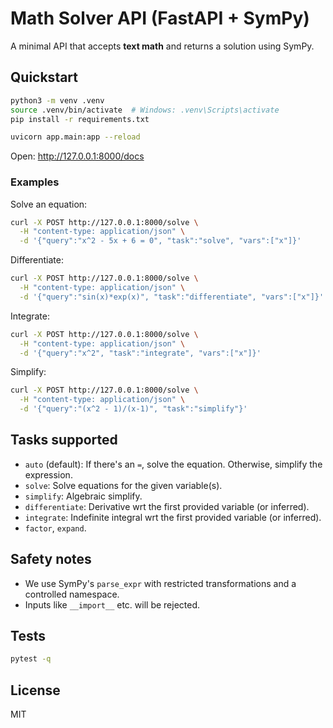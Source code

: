 
# Math Solver API (FastAPI + SymPy)

A minimal API that accepts **text math** and returns a solution using SymPy.

## Quickstart

```bash
python3 -m venv .venv
source .venv/bin/activate  # Windows: .venv\Scripts\activate
pip install -r requirements.txt

uvicorn app.main:app --reload
```

Open: http://127.0.0.1:8000/docs

### Examples

Solve an equation:
```bash
curl -X POST http://127.0.0.1:8000/solve \
  -H "content-type: application/json" \
  -d '{"query":"x^2 - 5x + 6 = 0", "task":"solve", "vars":["x"]}'
```

Differentiate:
```bash
curl -X POST http://127.0.0.1:8000/solve \
  -H "content-type: application/json" \
  -d '{"query":"sin(x)*exp(x)", "task":"differentiate", "vars":["x"]}'
```

Integrate:
```bash
curl -X POST http://127.0.0.1:8000/solve \
  -H "content-type: application/json" \
  -d '{"query":"x^2", "task":"integrate", "vars":["x"]}'
```

Simplify:
```bash
curl -X POST http://127.0.0.1:8000/solve \
  -H "content-type: application/json" \
  -d '{"query":"(x^2 - 1)/(x-1)", "task":"simplify"}'
```

## Tasks supported

- `auto` (default): If there's an `=`, solve the equation. Otherwise, simplify the expression.
- `solve`: Solve equations for the given variable(s).
- `simplify`: Algebraic simplify.
- `differentiate`: Derivative wrt the first provided variable (or inferred).
- `integrate`: Indefinite integral wrt the first provided variable (or inferred).
- `factor`, `expand`.

## Safety notes

- We use SymPy's `parse_expr` with restricted transformations and a controlled namespace.
- Inputs like `__import__` etc. will be rejected.

## Tests

```bash
pytest -q
```

## License

MIT
